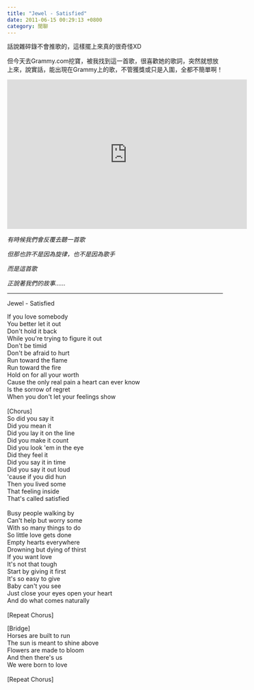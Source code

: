 ```yaml
---
title: "Jewel - Satisfied"
date: 2011-06-15 00:29:13 +0800
category: 閒聊
---
```

<p>話說雜碎錄不會推歌的，這樣擺上來真的很奇怪XD</p><p>但今天去Grammy.com挖寶，被我找到這一首歌，很喜歡她的歌詞，突然就想放上來，說實話，能出現在Grammy上的歌，不管獲獎或只是入圍，全都不簡單啊！</p><p><iframe width="560" height="349" src="http://www.youtube.com/embed/ArAlk3yf5hI" frameborder="0" allowfullscreen=""></iframe></p><p><em>有時候我們會反覆去聽一首歌</em></p><p><em>但那也許不是因為旋律，也不是因為歌手</em></p><p><em>而是這首歌</em></p><p><em>正說著我們的故事&hellip;&hellip;</em></p><hr /><p>Jewel - Satisfied</p><p>If you love somebody<br />You better let it out<br />Don't hold it back<br />While you're trying to figure it out<br />Don't be timid<br />Don't be afraid to hurt<br />Run toward the flame<br />Run toward the fire<br />Hold on for all your worth<br />Cause the only real pain a heart can ever know<br />Is the sorrow of regret<br />When you don't let your feelings show<br /><br />[Chorus]<br />So did you say it<br />Did you mean it<br />Did you lay it on the line<br />Did you make it count<br />Did you look 'em in the eye<br />Did they feel it<br />Did you say it in time<br />Did you say it out loud<br />'cause if you did hun<br />Then you lived some<br />That feeling inside<br />That's called satisfied<br /><br />Busy people walking by<br />Can't help but worry some<br />With so many things to do<br />So little love gets done<br />Empty hearts everywhere<br />Drowning but dying of thirst<br />If you want love<br />It's not that tough<br />Start by giving it first<br />It's so easy to give<br />Baby can't you see<br />Just close your eyes open your heart<br />And do what comes naturally<br /><br />[Repeat&nbsp;Chorus]</p><p>[Bridge]<br />Horses are built to run<br />The sun is meant to shine above<br />Flowers are made to bloom<br />And then there's us<br />We were born to love<br /><br />[Repeat Chorus]</p>
